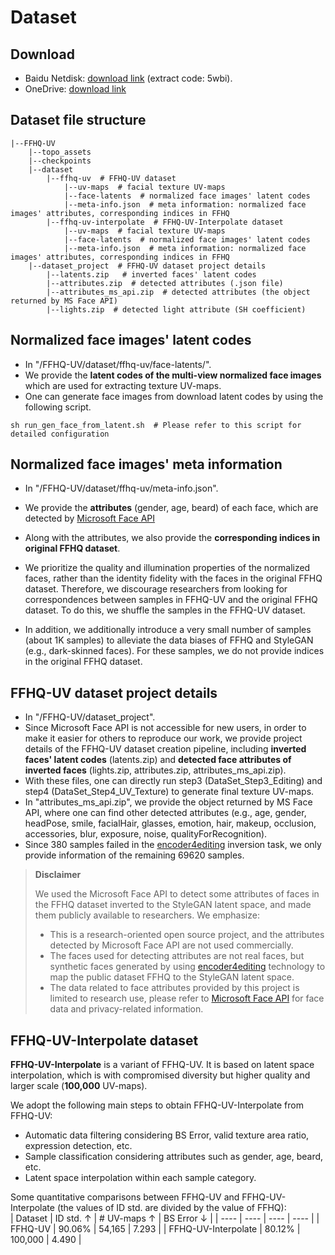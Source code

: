 # Dataset


## Download
- Baidu Netdisk: [download link](https://pan.baidu.com/s/1BbvlTuhlD_PEtT3QZ_ja2g) (extract code: 5wbi).
- OneDrive: [download link](https://t1h0q-my.sharepoint.com/:f:/g/personal/csbhr_t1h0q_onmicrosoft_com/Em2_9wf4ZD9Bm2JVbnBZKn0B8WuFStiMHu07IYCPRLy7Hw?e=dNwuVW)


## Dataset file structure
```
|--FFHQ-UV  
    |--topo_assets
    |--checkpoints
    |--dataset
        |--ffhq-uv  # FFHQ-UV dataset
            |--uv-maps  # facial texture UV-maps
            |--face-latents  # normalized face images' latent codes
            |--meta-info.json  # meta information: normalized face images' attributes, corresponding indices in FFHQ
        |--ffhq-uv-interpolate  # FFHQ-UV-Interpolate dataset
            |--uv-maps  # facial texture UV-maps
            |--face-latents  # normalized face images' latent codes
            |--meta-info.json  # meta information: normalized face images' attributes, corresponding indices in FFHQ
    |--dataset_project  # FFHQ-UV dataset project details
        |--latents.zip   # inverted faces' latent codes
        |--attributes.zip  # detected attributes (.json file)
        |--attributes_ms_api.zip  # detected attributes (the object returned by MS Face API)
        |--lights.zip  # detected light attribute (SH coefficient)
```


## Normalized face images' latent codes
- In "/FFHQ-UV/dataset/ffhq-uv/face-latents/".
- We provide the **latent codes of the multi-view normalized face images** which are used for extracting texture UV-maps.
- One can generate face images from download latent codes by using the following script.
```
sh run_gen_face_from_latent.sh  # Please refer to this script for detailed configuration
```


## Normalized face images' meta information
- In "/FFHQ-UV/dataset/ffhq-uv/meta-info.json".
- We provide the **attributes** (gender, age, beard) of each face, which are detected by [Microsoft Face API](https://azure.microsoft.com/en-in/products/cognitive-services/face/)
- Along with the attributes, we also provide the **corresponding indices in original FFHQ dataset**.
- We prioritize the quality and illumination properties of the normalized faces, rather than the identity fidelity with the faces in the original FFHQ dataset. Therefore, we discourage researchers from looking for correspondences between samples in FFHQ-UV and the original FFHQ dataset. To do this, we shuffle the samples in the FFHQ-UV dataset.

- In addition, we additionally introduce a very small number of samples (about 1K samples) to alleviate the data biases of FFHQ and StyleGAN (e.g., dark-skinned faces). For these samples, we do not provide indices in the original FFHQ dataset.


## FFHQ-UV dataset project details
- In "/FFHQ-UV/dataset_project".
- Since Microsoft Face API is not accessible for new users, in order to make it easier for others to reproduce our work, we provide project details of the FFHQ-UV dataset creation pipeline, including **inverted faces' latent codes** (latents.zip) and **detected face attributes of inverted faces** (lights.zip, attributes.zip, attributes_ms_api.zip).
- With these files, one can directly run step3 (DataSet_Step3_Editing) and step4 (DataSet_Step4_UV_Texture) to generate final texture UV-maps.
- In "attributes_ms_api.zip", we provide the object returned by MS Face API, where one can find other detected attributes (e.g., age, gender, headPose, smile, facialHair, glasses, emotion, hair, makeup, occlusion, accessories, blur, exposure, noise, qualityForRecognition).
- Since 380 samples failed in the [encoder4editing](https://github.com/omertov/encoder4editing) inversion task, we only provide information of the remaining 69620 samples.

> **Disclaimer**
> 
> We used the Microsoft Face API to detect some attributes of faces in the FFHQ dataset inverted to the StyleGAN latent space, and made them publicly available to researchers. We emphasize:
> - This is a research-oriented open source project, and the attributes detected by Microsoft Face API are not used commercially.
> - The faces used for detecting attributes are not real faces, but synthetic faces generated by using [encoder4editing](https://github.com/omertov/encoder4editing) technology to map the public dataset FFHQ to the StyleGAN latent space.
> - The data related to face attributes provided by this project is limited to research use, please refer to [Microsoft Face API](https://learn.microsoft.com/en-us/legal/cognitive-services/face/data-privacy-security) for face data and privacy-related information.


## FFHQ-UV-Interpolate dataset

**FFHQ-UV-Interpolate** is a variant of FFHQ-UV. It is based on latent space interpolation, which is with compromised diversity but higher quality and larger scale (**100,000** UV-maps).

We adopt the following main steps to obtain FFHQ-UV-Interpolate from FFHQ-UV:
- Automatic data filtering considering BS Error, valid texture area ratio, expression detection, etc.
- Sample classification considering attributes such as gender, age, beard, etc.
- Latent space interpolation within each sample category.

Some quantitative comparisons between FFHQ-UV and FFHQ-UV-Interpolate (the values of ID std. are divided by the value of FFHQ):  
|  Dataset   | ID std. $\uparrow$ | # UV-maps $\uparrow$ | BS Error $\downarrow$ |
|  ----  | ----  | ----  | ----  |
| FFHQ-UV  | 90.06% | 54,165 | 7.293 |
| FFHQ-UV-Interpolate  | 80.12% | 100,000 | 4.490 |
